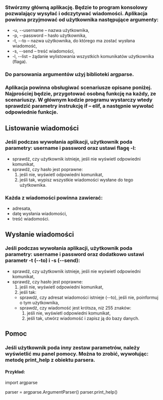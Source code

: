 ### Stwórzmy główną aplikację. Będzie to program konsolowy pozwalający wysyłać i odczytywać wiadomości. Aplikacja powinna przyjmować od użytkownika następujące argumenty:

* -u, --username – nazwa użytkownika,
* -p, --password – hasło użytkownika,
* -t, --to – nazwa użytkownika, do którego ma zostać wysłana wiadomość,
* -s, --send – treść wiadomości,
* -l, --list – żądanie wylistowania wszystkich komunikatów użytkownika (flaga).

### Do parsowania argumentów użyj biblioteki argparse.

### Aplikacja powinna obsługiwać scenariusze opisane poniżej. Najprościej będzie, przygotować osobną funkcję na każdy, ze scenariuszy. W głównym kodzie programu wystarczy wtedy sprawdzić parametry instrukcję if – elif, a następnie wywołać odpowiednie funkcje.

## Listowanie wiadomości

### Jeśli podczas wywołania aplikacji, użytkownik poda parametry: username i password oraz ustawi flagę -l:

* sprawdź, czy użytkownik istnieje, jeśli nie wyświetl odpowiedni komunikat,
* sprawdź, czy hasło jest poprawne:
  1. jeśli nie, wyświetl odpowiedni komunikat,
  2. jeśli tak, wypisz wszystkie wiadomości wysłane do tego użytkownika.

### Każda z wiadomości powinna zawierać:

* adresata,
* datę wysłania wiadomości,
* treść wiadomości.

## Wysłanie wiadomości

### Jeśli podczas wywołania aplikacji, użytkownik poda parametry: username i password oraz dodatkowo ustawi parametr -t (--to) i -s (--send):

* sprawdź, czy użytkownik istnieje, jeśli nie wyświetl odpowiedni komunikat,
* sprawdź, czy hasło jest poprawne:
  1. jeśli nie, wyświetl odpowiedni komunikat,
  2. jeśli tak:
    * sprawdź, czy adresat wiadomości istnieje (--to), jeśli nie, poinformuj o tym użytkownika,
    * sprawdź, czy wiadomość jest krótsza, niż 255 znaków:
      1. jeśli nie, wyświetl odpowiedni komunikat,
      2. jeśli tak, utwórz wiadomość i zapisz ją do bazy danych.

## Pomoc

### Jeśli użytkownik poda inny zestaw parametrów, należy wyświetlić mu panel pomocy. Można to zrobić, wywołując: metodę print_help z obiektu parsera.

#### Przykład:

import argparse

parser = argparse.ArgumentParser()
parser.print_help()
